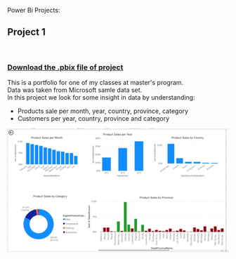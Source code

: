 Power Bi Projects:<br>

<H2>Project 1</H2><br>
<H3> <a href = "https://github.com/mah5a/Adventure_Works"> Download the .pbix file of project</a></H3>
This is a portfolio for one of my classes at master's program.<br>
Data was taken from Microsoft samle data set.<br>
In this project we look for some insight in data by understanding:<br>
<ul>
<li>Products sale per month, year, country, province, category<br></li>
<li>Customers per year, country, province and category<br></li>
</ul>
<img src="/images/1.jpg" alt="Dashboard 1 for Adventure data">
